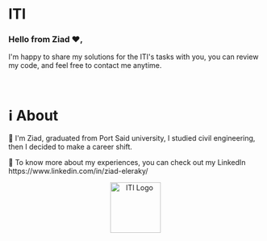 # ITI      
                             
<h3>Hello from Ziad ❤️,</h3>    
             
I'm happy to share my solutions for the ITI's tasks with you, you can review my code, and feel free to contact me anytime.
     
<br>
  
<h1>ℹ️ About</h1>
<p>📌 I'm Ziad, graduated from Port Said university, I studied civil engineering, then I decided to make a career shift.</p>
<p>📌 To know more about my experiences, you can check out my LinkedIn https://www.linkedin.com/in/ziad-eleraky/</p>
 

<div align="center"><img src="https://www.iti.gov.eg/assets/images/iti-logo.png" alt="ITI Logo" width="100" /></div>
